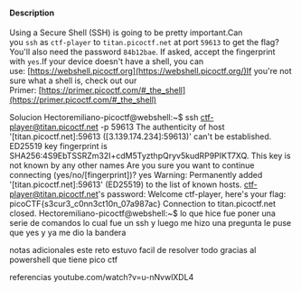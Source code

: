 #### Description

Using a Secure Shell (SSH) is going to be pretty important.Can you `ssh` as `ctf-player` to `titan.picoctf.net` at port `59613` to get the flag?You'll also need the password `84b12bae`. If asked, accept the fingerprint with `yes`.If your device doesn't have a shell, you can use: [https://webshell.picoctf.org](https://webshell.picoctf.org/)If you're not sure what a shell is, check out our Primer: [https://primer.picoctf.com/#_the_shell](https://primer.picoctf.com/#_the_shell)


Solucion
Hectoremiliano-picoctf@webshell:~$ ssh ctf-player@titan.picoctf.net -p 59613
The authenticity of host '[titan.picoctf.net]:59613 ([3.139.174.234]:59613)' can't be established.
ED25519 key fingerprint is SHA256:4S9EbTSSRZm32I+cdM5TyzthpQryv5kudRP9PIKT7XQ.
This key is not known by any other names
Are you sure you want to continue connecting (yes/no/[fingerprint])? yes
Warning: Permanently added '[titan.picoctf.net]:59613' (ED25519) to the list of known hosts.
ctf-player@titan.picoctf.net's password: 
Welcome ctf-player, here's your flag: picoCTF{s3cur3_c0nn3ct10n_07a987ac}
Connection to titan.picoctf.net closed.
Hectoremiliano-picoctf@webshell:~$ 
lo que hice fue poner una serie de comandos lo cual fue un ssh y luego me hizo una pregunta le puse que yes y ya me dio la bandera

notas adicionales 
este reto estuvo facil de resolver todo gracias al powershell que tiene pico ctf

referencias
youtube.com/watch?v=u-nNvwlXDL4
